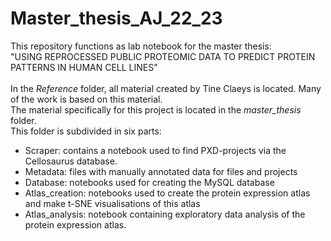# Master_thesis_AJ_22_23

This repository functions as lab notebook for the master thesis: <br>
"USING REPROCESSED PUBLIC PROTEOMIC DATA TO PREDICT PROTEIN PATTERNS IN HUMAN CELL LINES" <br> <br>
In the *Reference* folder, all material created by Tine Claeys is located. Many of the work is based on this material. <br>
The material specifically for this project is located in the *master_thesis* folder. <br>
This folder is subdivided in six parts: <br>
- Scraper: contains a notebook used to find PXD-projects via the Cellosaurus database.
- Metadata: files with manually annotated data for files and projects
- Database: notebooks used for creating the MySQL database
- Atlas_creation: notebooks used to create the protein expression atlas and make t-SNE visualisations of this atlas
- Atlas_analysis: notebook containing exploratory data analysis of the protein expression atlas.
